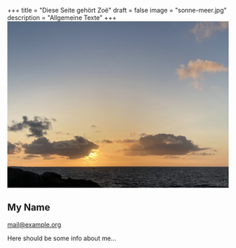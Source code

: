 +++
title = "Diese Seite gehört Zoë"
draft = false
image = "sonne-meer.jpg"
description = "Allgemeine Texte"
+++
![](sonne-meer.jpg)

## My Name

mail@example.org

Here should be some info about me...